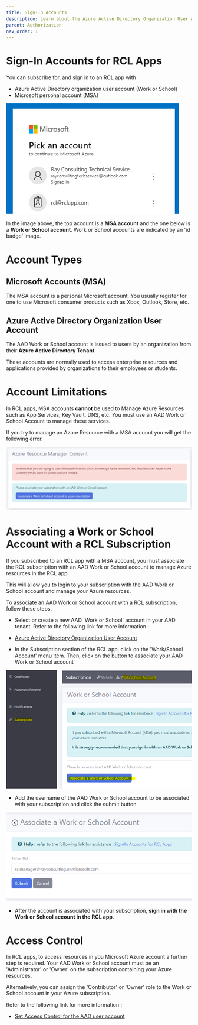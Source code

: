```yaml
---
title: Sign-In Accounts
description: Learn about the Azure Active Directory Organization User Account and Microsoft Personal Account used tp sign-in to RCL apps
parent: Authorization
nav_order: 1
---
```


# Sign-In Accounts for RCL Apps

You can subscribe for, and sign in to an RCL app with :

- Azure Active Directory organization user account (Work or School)
- Microsoft personal account (MSA)

![image](../images/authorization_signin/signin-account-types.png)

In the image above, the top account is a **MSA account** and the one below is a **Work or School account**. Work or School accounts are indicated by an 'id badge' image.

# Account Types

## Microsoft Accounts (MSA)

The MSA account is a personal Microsoft account. You usually register for one to use Microsoft consumer products such as Xbox, Outlook, Store, etc.

## Azure Active Directory Organization User Account

The AAD Work or School account is issued to users by an organization from their **Azure Active Directory Tenant**. 

These accounts are normally used to access enterprise resources and applications provided by organizations to their employees or students.

# Account Limitations

In RCL apps, MSA accounts **cannot** be used to Manage Azure Resources such as App Services, Key Vault, DNS, etc. You must use an AAD Work or School Account to manage these services.

If you try to manage an Azure Resource with a MSA account you will get the following error.

![image](../images/authorization_signin/arm-consent-error.PNG)

# Associating a Work or School Account with a RCL Subscription

If you subscribed to an RCL app with a MSA account, you must associate the RCL subscription with an AAD Work or School account to manage Azure resources in the RCL app.

This will allow you to login to your subscription with the AAD Work or School account and manage your Azure resources.

To associate an AAD Work or School account with a RCL subscription, follow these steps.

- Select or create a new AAD 'Work or School' account in your AAD tenant. Refer to the following link for more information :

- [Azure Active Directory Organization User Account](./aad-account-user)

- In the Subscription section of the RCL app, click on the 'Work/School Account' menu item. Then, click on the button to associate your AAD Work or School account

![image](../images/authorization_signin/signin-aad-associate-open.png)

- Add the username of the AAD Work or School account to be associated with your subscription and click the submit button

![image](../images/authorization_signin/signin-aad-associate.png)

- After the account is associated with your subscription, **sign in with the Work or School account in the RCL app**.

# Access Control

In RCL apps, to access resources in you Microsoft Azure account a further step is required. Your AAD Work or School account must be an 'Administrator' or 'Owner' on the subscription containing your Azure resources. 

Alternatively, you can assign the 'Contributor' or 'Owner' role to the Work or School account in your Azure subscription.

Refer to the following link for more information :

- [Set Access Control for the AAD user account](./access-control-user)






